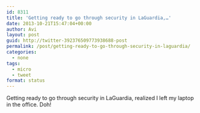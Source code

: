```yaml
---
id: 8311
title: 'Getting ready to go through security in LaGuardia,…'
date: 2013-10-21T15:47:04+00:00
author: Avi
layout: post
guid: http://twitter-392376509773938688-post
permalink: /post/getting-ready-to-go-through-security-in-laguardia/
categories:
  - none
tags:
  - micro
  - tweet
format: status
---
```

Getting ready to go through security in LaGuardia, realized I left my laptop in the office. Doh!